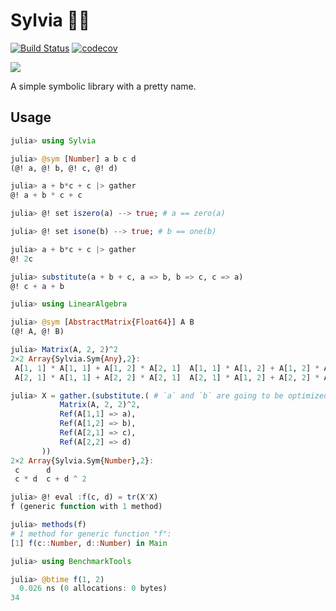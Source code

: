 # Sylvia 🧚🏻

[![Build Status](https://travis-ci.org/dalum/Sylvia.jl.svg?branch=master)](https://travis-ci.org/dalum/Sylvia.jl)
[![codecov](https://codecov.io/gh/dalum/Sylvia.jl/branch/master/graph/badge.svg)](https://codecov.io/gh/dalum/Sylvia.jl)

[![](https://img.shields.io/badge/docs-dev-blue.svg)](https://dalum.github.io/Sylvia.jl/dev)

A simple symbolic library with a pretty name.

## Usage

```julia
julia> using Sylvia

julia> @sym [Number] a b c d
(@! a, @! b, @! c, @! d)

julia> a + b*c + c |> gather
@! a + b * c + c

julia> @! set iszero(a) --> true; # a == zero(a)

julia> @! set isone(b) --> true; # b == one(b)

julia> a + b*c + c |> gather
@! 2c

julia> substitute(a + b + c, a => b, b => c, c => a)
@! c + a + b

julia> using LinearAlgebra

julia> @sym [AbstractMatrix{Float64}] A B
(@! A, @! B)

julia> Matrix(A, 2, 2)^2
2×2 Array{Sylvia.Sym{Any},2}:
 A[1, 1] * A[1, 1] + A[1, 2] * A[2, 1]  A[1, 1] * A[1, 2] + A[1, 2] * A[2, 2]
 A[2, 1] * A[1, 1] + A[2, 2] * A[2, 1]  A[2, 1] * A[1, 2] + A[2, 2] * A[2, 2]

julia> X = gather.(substitute.( # `a` and `b` are going to be optimized away
           Matrix(A, 2, 2)^2,
           Ref(A[1,1] => a),
           Ref(A[1,2] => b),
           Ref(A[2,1] => c),
           Ref(A[2,2] => d)
       ))
2×2 Array{Sylvia.Sym{Number},2}:
 c      d
 c * d  c + d ^ 2

julia> @! eval :f(c, d) = tr(X'X)
f (generic function with 1 method)

julia> methods(f)
# 1 method for generic function "f":
[1] f(c::Number, d::Number) in Main

julia> using BenchmarkTools

julia> @btime f(1, 2)
  0.026 ns (0 allocations: 0 bytes)
34
```
